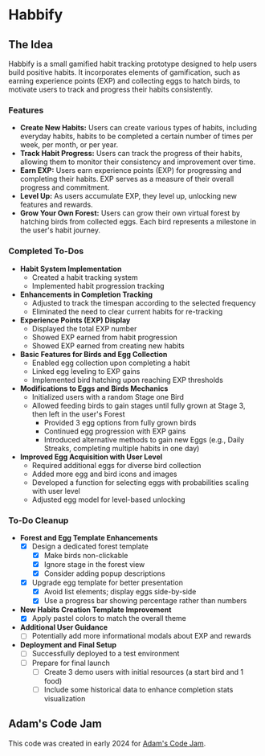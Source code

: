 
# Habbify

## The Idea
Habbify is a small gamified habit tracking prototype designed to help users build positive habits. It incorporates elements of gamification, such as earning experience points (EXP) and collecting eggs to hatch birds, to motivate users to track and progress their habits consistently.

### Features
- **Create New Habits:** Users can create various types of habits, including everyday habits, habits to be completed a certain number of times per week, per month, or per year.
- **Track Habit Progress:** Users can track the progress of their habits, allowing them to monitor their consistency and improvement over time.
- **Earn EXP:** Users earn experience points (EXP) for progressing and completing their habits. EXP serves as a measure of their overall progress and commitment.
- **Level Up:** As users accumulate EXP, they level up, unlocking new features and rewards.
- **Grow Your Own Forest:** Users can grow their own virtual forest by hatching birds from collected eggs. Each bird represents a milestone in the user's habit journey.

### Completed To-Dos
- **Habit System Implementation**
  - Created a habit tracking system
  - Implemented habit progression tracking
- **Enhancements in Completion Tracking**
  - Adjusted to track the timespan according to the selected frequency
  - Eliminated the need to clear current habits for re-tracking
- **Experience Points (EXP) Display**
  - Displayed the total EXP number
  - Showed EXP earned from habit progression
  - Showed EXP earned from creating new habits
- **Basic Features for Birds and Egg Collection**
  - Enabled egg collection upon completing a habit
  - Linked egg leveling to EXP gains
  - Implemented bird hatching upon reaching EXP thresholds
- **Modifications to Eggs and Birds Mechanics**
  - Initialized users with a random Stage one Bird
  - Allowed feeding birds to gain stages until fully grown at Stage 3, then left in the user's Forest
    - Provided 3 egg options from fully grown birds
    - Continued egg progression with EXP gains
    - Introduced alternative methods to gain new Eggs (e.g., Daily Streaks, completing multiple habits in one day)
- **Improved Egg Acquisition with User Level**
  - Required additional eggs for diverse bird collection
  - Added more egg and bird icons and images
  - Developed a function for selecting eggs with probabilities scaling with user level
  - Adjusted egg model for level-based unlocking

### To-Do Cleanup
- **Forest and Egg Template Enhancements**
  - [x] Design a dedicated forest template
    - [x] Make birds non-clickable
    - [x] Ignore stage in the forest view
    - [x] Consider adding popup descriptions
  - [x] Upgrade egg template for better presentation
    - [x] Avoid list elements; display eggs side-by-side
    - [x] Use a progress bar showing percentage rather than numbers
- **New Habits Creation Template Improvement**
  - [x] Apply pastel colors to match the overall theme
- **Additional User Guidance**
  - [ ] Potentially add more informational modals about EXP and rewards
- **Deployment and Final Setup**
  - [ ] Successfully deployed to a test environment
  - [ ] Prepare for final launch
    - [ ] Create 3 demo users with initial resources (a start bird and 1 food)
    - [ ] Include some historical data to enhance completion stats visualization

## Adam's Code Jam
This code was created in early 2024 for [Adam's Code Jam](https://jam.adamlearns.com/).
